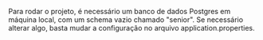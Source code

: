 Para rodar o projeto, é necessário um banco de dados Postgres em máquina local, com um schema vazio chamado "senior". Se necessário alterar algo, basta mudar a configuração no arquivo application.properties.
